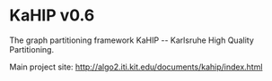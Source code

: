 KaHIP v0.6
=====

The graph partitioning framework KaHIP -- Karlsruhe High Quality Partitioning.

Main project site:
http://algo2.iti.kit.edu/documents/kahip/index.html

